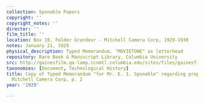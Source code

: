 ```yaml
---
collection: Sponable Papers
copyright: ''
copyright_notes: ''
director: ''
film_title: ''
location: Box 10, Folder Grandeur - Mitchell Camera Corp, 1929-1930
notes: January 21, 1929
physical_description: Typed Memorandum, "MOVIETONE" as letterhead
repository: Rare Book & Manuscript Library, Columbia University
src: http://gainesfilm.qa-lamp.ccnmtl.columbia.edu/sites/files/gainesfilm/images/1000102096.jpg
taxonomies: [Document, Technological History]
title: Copy of Typed Memorandum "for Mr. E. I. Sponable" regarding proposal to purchase
  Mitchell Camera Corp, p. 2
year: '1929'

---
```

